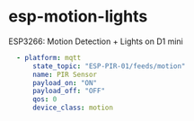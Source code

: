 # esp-motion-lights

ESP3266: Motion Detection + Lights on D1 mini

```yaml
  - platform: mqtt
      state_topic: "ESP-PIR-01/feeds/motion"
      name: PIR Sensor
      payload_on: "ON"
      payload_off: "OFF"
      qos: 0
      device_class: motion
```
